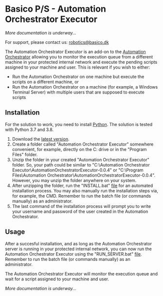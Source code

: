 # Basico P/S - Automation Orchestrator Executor

<i>More documentation is underway...</i>

For support, please contact us: robotics@basico.dk

The Automation Orchestrator Executor is an add-on to the [Automation Orchestrator](https://github.com/Basico-PS/AutomationOrchestrator) allowing you to monitor the execution queue from a different machine in your protected internal network and execute the pending scripts assigned to your machine and user. This is relevant if you wish to either:
- Run the Automation Orchestrator on one machine but execute the scripts on a different machine, or
- Run the Automation Orchestrator on a machine (for example, a Windows Terminal Server) with multiple users that are supposed to execute scripts

## Installation

For the solution to work, you need to install [Python](https://www.python.org/). The solution is tested with Python 3.7 and 3.8.

1. Download the [latest version](https://github.com/Basico-PS/AutomationOrchestratorExecutor/archive/v0.0.4.zip).
2. Create a folder called "Automation Orchestrator Executor" somewhere convenient, for example, directly on the C: drive or in the "Program Files" folder.
3. Unzip the folder in your created "Automation Orchestrator Executor" folder. So, your path could be similar to "C:\Automation Orchestrator Executor\AutomationOrchestratorExecutor-0.0.4" or "C:\Program Files\Automation Orchestrator\AutomationOrchestratorExecutor-0.0.4". However, you may unzip the folder anywhere on your system.
4. After unzipping the folder, run the "INSTALL.bat" [file](https://github.com/Basico-PS/AutomationOrchestratorExecutor/blob/master/INSTALL.bat) for an automated installation process. You may also manually run the installation steps via, for example, the CMD. Remember to run the batch file (or commands manually) as an administrator.
5. The last command of the installation process will prompt you to write your username and password of the user created in the Automation Orchestrator.

## Usage

After a succesful installation, and as long as the Automation Orchestrator server is running in your protected internal network, you can now run the Automation Orchestrator Executor using the "RUN_SERVER.bat" [file](https://github.com/Basico-PS/AutomationOrchestratorExecutor/blob/master/RUN_EXECUTOR.bat). Remember to run the batch file (or commands manually) as an administrator.

The Automation Orchestrator Executor will monitor the execution queue and wait for a script assigned to your machine and user.

<i>More documentation is underway...</i>
